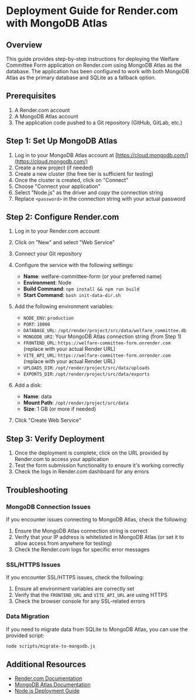 # Deployment Guide for Render.com with MongoDB Atlas

## Overview

This guide provides step-by-step instructions for deploying the Welfare Committee Form application on Render.com using MongoDB Atlas as the database. The application has been configured to work with both MongoDB Atlas as the primary database and SQLite as a fallback option.

## Prerequisites

1. A Render.com account
2. A MongoDB Atlas account
3. The application code pushed to a Git repository (GitHub, GitLab, etc.)

## Step 1: Set Up MongoDB Atlas

1. Log in to your MongoDB Atlas account at [https://cloud.mongodb.com/](https://cloud.mongodb.com/)
2. Create a new project (if needed)
3. Create a new cluster (the free tier is sufficient for testing)
4. Once the cluster is created, click on "Connect"
5. Choose "Connect your application"
6. Select "Node.js" as the driver and copy the connection string
7. Replace `<password>` in the connection string with your actual password

## Step 2: Configure Render.com

1. Log in to your Render.com account
2. Click on "New" and select "Web Service"
3. Connect your Git repository
4. Configure the service with the following settings:
   - **Name**: welfare-committee-form (or your preferred name)
   - **Environment**: Node
   - **Build Command**: `npm install && npm run build`
   - **Start Command**: `bash init-data-dir.sh`

5. Add the following environment variables:
   - `NODE_ENV`: `production`
   - `PORT`: `10000`
   - `DATABASE_URL`: `/opt/render/project/src/data/welfare_committee.db`
   - `MONGODB_URI`: Your MongoDB Atlas connection string (from Step 1)
   - `FRONTEND_URL`: `https://welfare-committee-form.onrender.com` (replace with your actual Render URL)
   - `VITE_API_URL`: `https://welfare-committee-form.onrender.com` (replace with your actual Render URL)
   - `UPLOADS_DIR`: `/opt/render/project/src/data/uploads`
   - `EXPORTS_DIR`: `/opt/render/project/src/data/exports`

6. Add a disk:
   - **Name**: data
   - **Mount Path**: `/opt/render/project/src/data`
   - **Size**: 1 GB (or more if needed)

7. Click "Create Web Service"

## Step 3: Verify Deployment

1. Once the deployment is complete, click on the URL provided by Render.com to access your application
2. Test the form submission functionality to ensure it's working correctly
3. Check the logs in Render.com dashboard for any errors

## Troubleshooting

### MongoDB Connection Issues

If you encounter issues connecting to MongoDB Atlas, check the following:

1. Ensure the MongoDB Atlas connection string is correct
2. Verify that your IP address is whitelisted in MongoDB Atlas (or set it to allow access from anywhere for testing)
3. Check the Render.com logs for specific error messages

### SSL/HTTPS Issues

If you encounter SSL/HTTPS issues, check the following:

1. Ensure all environment variables are correctly set
2. Verify that the `FRONTEND_URL` and `VITE_API_URL` are using HTTPS
3. Check the browser console for any SSL-related errors

### Data Migration

If you need to migrate data from SQLite to MongoDB Atlas, you can use the provided script:

```bash
node scripts/migrate-to-mongodb.js
```

## Additional Resources

- [Render.com Documentation](https://render.com/docs)
- [MongoDB Atlas Documentation](https://docs.atlas.mongodb.com/)
- [Node.js Deployment Guide](https://render.com/docs/deploy-node-express-app)